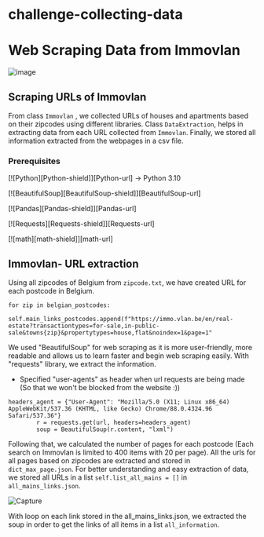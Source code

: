 # challenge-collecting-data
# Web Scraping Data from Immovlan

![image](https://user-images.githubusercontent.com/96992159/151995717-99281793-72ae-48f0-b679-e000e25b4905.png)

## Scraping URLs of Immovlan

From class `Immovlan` , we collected URLs of houses and apartments based on their zipcodes using different libraries. Class `DataExtraction`, helps in extracting data from each URL collected from `Immovlan`. Finally, we stored all information extracted from the webpages in a csv file.

### Prerequisites

 [![Python][Python-shield]][Python-url] -> Python 3.10

 [![BeautifulSoup][BeautifulSoup-shield]][BeautifulSoup-url]

 [![Pandas][Pandas-shield]][Pandas-url]
 
 [![Requests][Requests-shield]][Requests-url]
 
 [![math][math-shield]][math-url]

## Immovlan- URL extraction

Using all zipcodes of Belgium from `zipcode.txt`, we have created URL for each postcode in Belgium.

```
for zip in belgian_postcodes:
            self.main_links_postcodes.append(f"https://immo.vlan.be/en/real-estate?transactiontypes=for-sale,in-public-sale&towns{zip}&propertytypes=house,flat&noindex=1&page=1"
```

We used "BeautifulSoup" for web scraping as it is more user-friendly, more readable and allows us to learn faster and begin web scraping easily. With "requests" library, we extract the information. 
* Specified "user-agents" as header when url requests are being made (So that we won't be blocked from the website :))

```
headers_agent = {"User-Agent": "Mozilla/5.0 (X11; Linux x86_64) AppleWebKit/537.36 (KHTML, like Gecko) Chrome/88.0.4324.96 Safari/537.36"}
        r = requests.get(url, headers=headers_agent)
        soup = BeautifulSoup(r.content, "lxml")
```

Following that, we calculated the number of pages for each postcode (Each search on Immovlan is limited to 400 items with 20 per page). All the urls for all pages based on zipcodes are extracted and stored in `dict_max_page.json`. 
For better understanding and easy extraction of data, we stored all URLs in a list `self.list_all_mains = []` in `all_mains_links.json`.

![Capture](https://user-images.githubusercontent.com/96992159/152135668-8c37620c-de48-4521-89f6-7417b5fa2fb6.PNG)

With loop on each link stored in the all_mains_links.json, we extracted the soup in order to get the links of all items in a list `all_information`.



